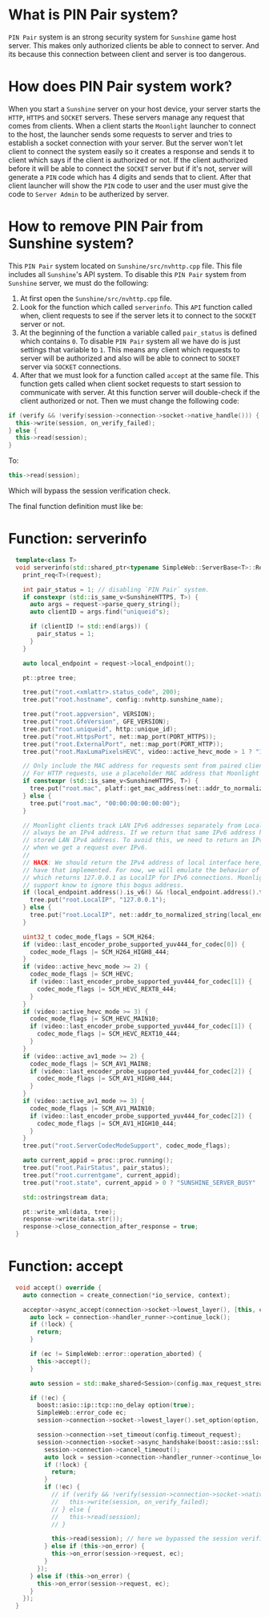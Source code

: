 # What is PIN Pair system?
`PIN Pair` system is an strong security system for `Sunshine` game host server. This makes only authorized clients be able to connect to server. And its because this connection between client and server is too dangerous.

# How does PIN Pair system work?
When you start a `Sunshine` server on your host device, your server starts the `HTTP`,  `HTTPS` and `SOCKET` servers. These servers manage any request that comes from clients. When a client starts the `Moonlight` launcher to connect to the host, the launcher sends some requests to server and tries to establish a socket connection with your server. But the server won't let client to connect the system easily so it creates a response and sends it to client which says if the client is authorized or not. If the client authorized before it will be able to connect the `SOCKET` server but if it's not, server will generate a `PIN` code which has 4 digits and sends that to client. After that client launcher will show the `PIN` code to user and the user must give the code to `Server Admin` to be autherized by server.

# How to remove PIN Pair from Sunshine system?
This `PIN Pair` system located on `Sunshine/src/nvhttp.cpp` file. This file includes all `Sunshine`'s API system.
To disable this `PIN Pair` system from `Sunshine` server, we must do the following:

1. At first open the `Sunshine/src/nvhttp.cpp` file.
2. Look for the function which called `serverinfo`. This `API` function called when, client requests to see if the server lets it to connect to the `SOCKET` server or not.
3. At the beginning of the function a variable called `pair_status` is defined which contains `0`. To disable `PIN Pair` system all we have do is just settings that variable to `1`. This means any client which requests to server will be authorized and also will be able to connect to `SOCKET` server via `SOCKET` connections.
4. After that we must look for a function called `accept` at the same file. This function gets called when client socket requests to start session to communicate with server. At this function server will double-check if the client authorized or not. Then we must change the following code:
```cpp
if (verify && !verify(session->connection->socket->native_handle())) {
  this->write(session, on_verify_failed);
} else {
  this->read(session);
}
```

To:
```cpp
this->read(session);
```

Which will bypass the session verification check.

The final function definition must like be:

# Function: serverinfo
```cpp
  template<class T>
  void serverinfo(std::shared_ptr<typename SimpleWeb::ServerBase<T>::Response> response, std::shared_ptr<typename SimpleWeb::ServerBase<T>::Request> request) {
    print_req<T>(request);

    int pair_status = 1; // disabling `PIN Pair` system.
    if constexpr (std::is_same_v<SunshineHTTPS, T>) {
      auto args = request->parse_query_string();
      auto clientID = args.find("uniqueid"s);

      if (clientID != std::end(args)) {
        pair_status = 1;
      }
    }

    auto local_endpoint = request->local_endpoint();

    pt::ptree tree;

    tree.put("root.<xmlattr>.status_code", 200);
    tree.put("root.hostname", config::nvhttp.sunshine_name);

    tree.put("root.appversion", VERSION);
    tree.put("root.GfeVersion", GFE_VERSION);
    tree.put("root.uniqueid", http::unique_id);
    tree.put("root.HttpsPort", net::map_port(PORT_HTTPS));
    tree.put("root.ExternalPort", net::map_port(PORT_HTTP));
    tree.put("root.MaxLumaPixelsHEVC", video::active_hevc_mode > 1 ? "1869449984" : "0");

    // Only include the MAC address for requests sent from paired clients over HTTPS.
    // For HTTP requests, use a placeholder MAC address that Moonlight knows to ignore.
    if constexpr (std::is_same_v<SunshineHTTPS, T>) {
      tree.put("root.mac", platf::get_mac_address(net::addr_to_normalized_string(local_endpoint.address())));
    } else {
      tree.put("root.mac", "00:00:00:00:00:00");
    }

    // Moonlight clients track LAN IPv6 addresses separately from LocalIP which is expected to
    // always be an IPv4 address. If we return that same IPv6 address here, it will clobber the
    // stored LAN IPv4 address. To avoid this, we need to return an IPv4 address in this field
    // when we get a request over IPv6.
    //
    // HACK: We should return the IPv4 address of local interface here, but we don't currently
    // have that implemented. For now, we will emulate the behavior of GFE+GS-IPv6-Forwarder,
    // which returns 127.0.0.1 as LocalIP for IPv6 connections. Moonlight clients with IPv6
    // support know to ignore this bogus address.
    if (local_endpoint.address().is_v6() && !local_endpoint.address().to_v6().is_v4_mapped()) {
      tree.put("root.LocalIP", "127.0.0.1");
    } else {
      tree.put("root.LocalIP", net::addr_to_normalized_string(local_endpoint.address()));
    }

    uint32_t codec_mode_flags = SCM_H264;
    if (video::last_encoder_probe_supported_yuv444_for_codec[0]) {
      codec_mode_flags |= SCM_H264_HIGH8_444;
    }
    if (video::active_hevc_mode >= 2) {
      codec_mode_flags |= SCM_HEVC;
      if (video::last_encoder_probe_supported_yuv444_for_codec[1]) {
        codec_mode_flags |= SCM_HEVC_REXT8_444;
      }
    }
    if (video::active_hevc_mode >= 3) {
      codec_mode_flags |= SCM_HEVC_MAIN10;
      if (video::last_encoder_probe_supported_yuv444_for_codec[1]) {
        codec_mode_flags |= SCM_HEVC_REXT10_444;
      }
    }
    if (video::active_av1_mode >= 2) {
      codec_mode_flags |= SCM_AV1_MAIN8;
      if (video::last_encoder_probe_supported_yuv444_for_codec[2]) {
        codec_mode_flags |= SCM_AV1_HIGH8_444;
      }
    }
    if (video::active_av1_mode >= 3) {
      codec_mode_flags |= SCM_AV1_MAIN10;
      if (video::last_encoder_probe_supported_yuv444_for_codec[2]) {
        codec_mode_flags |= SCM_AV1_HIGH10_444;
      }
    }
    tree.put("root.ServerCodecModeSupport", codec_mode_flags);

    auto current_appid = proc::proc.running();
    tree.put("root.PairStatus", pair_status);
    tree.put("root.currentgame", current_appid);
    tree.put("root.state", current_appid > 0 ? "SUNSHINE_SERVER_BUSY" : "SUNSHINE_SERVER_FREE");

    std::ostringstream data;

    pt::write_xml(data, tree);
    response->write(data.str());
    response->close_connection_after_response = true;
  }
```

# Function: accept
```cpp
  void accept() override {
    auto connection = create_connection(*io_service, context);

    acceptor->async_accept(connection->socket->lowest_layer(), [this, connection](const SimpleWeb::error_code &ec) {
      auto lock = connection->handler_runner->continue_lock();
      if (!lock) {
        return;
      }

      if (ec != SimpleWeb::error::operation_aborted) {
        this->accept();
      }

      auto session = std::make_shared<Session>(config.max_request_streambuf_size, connection);

      if (!ec) {
        boost::asio::ip::tcp::no_delay option(true);
        SimpleWeb::error_code ec;
        session->connection->socket->lowest_layer().set_option(option, ec);

        session->connection->set_timeout(config.timeout_request);
        session->connection->socket->async_handshake(boost::asio::ssl::stream_base::server, [this, session](const SimpleWeb::error_code &ec) {
          session->connection->cancel_timeout();
          auto lock = session->connection->handler_runner->continue_lock();
          if (!lock) {
            return;
          }
          if (!ec) {
            // if (verify && !verify(session->connection->socket->native_handle())) {
            //   this->write(session, on_verify_failed);
            // } else {
            //   this->read(session);
            // }

            this->read(session); // here we bypassed the session verification check!
          } else if (this->on_error) {
            this->on_error(session->request, ec);
          }
        });
      } else if (this->on_error) {
        this->on_error(session->request, ec);
      }
    });
  }
```
